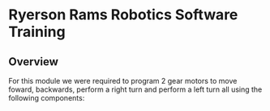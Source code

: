 # Ryerson Rams Robotics Software Training

## Overview
  For this module we were required to program 2 gear motors to move foward, backwards, perform a right turn and perform a left turn all using the following components:
